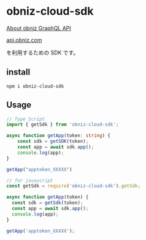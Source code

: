 # obniz-cloud-sdk

[About obniz GraphQL API](https://obniz.com/doc/reference/cloud/cloudapi)

[api.obniz.com](https://api.obniz.io/v1/graphql)

を利用するための SDK です。

## install

```shell
npm i obniz-cloud-sdk
```

## Usage

```TypeScript
// Type Script
import { getSdk } from 'obniz-cloud-sdk';

async function getApp(token: string) {
    const sdk = getSDK(token);
    const app = await sdk.app();
    console.log(app);
}

getApp("apptoken_XXXXX")
```

```javascript
// for javascript
const getSdk = require('obniz-cloud-sdk').getSdk;

async function getApp(token) {
  const sdk = getSdk(token);
  const app = await sdk.app();
  console.log(app);
}

getApp('apptoken_XXXXX');
```
